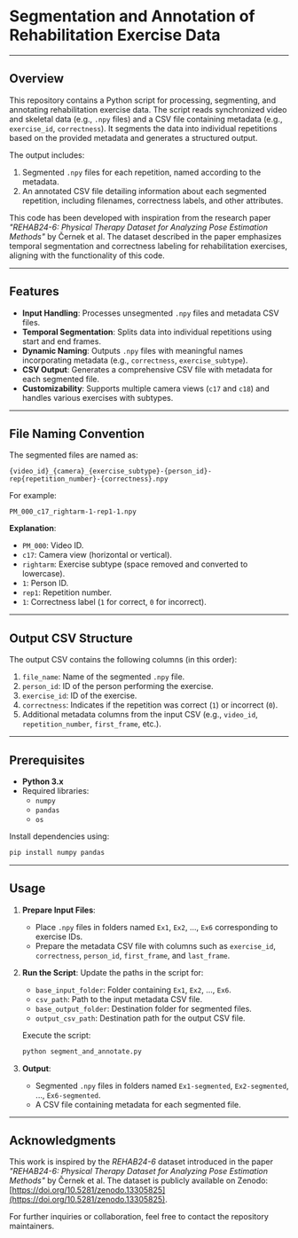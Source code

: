 
# Segmentation and Annotation of Rehabilitation Exercise Data

---

## Overview

This repository contains a Python script for processing, segmenting, and annotating rehabilitation exercise data. The script reads synchronized video and skeletal data (e.g., `.npy` files) and a CSV file containing metadata (e.g., `exercise_id`, `correctness`). It segments the data into individual repetitions based on the provided metadata and generates a structured output. 

The output includes:
1. Segmented `.npy` files for each repetition, named according to the metadata.
2. An annotated CSV file detailing information about each segmented repetition, including filenames, correctness labels, and other attributes.

This code has been developed with inspiration from the research paper *"REHAB24-6: Physical Therapy Dataset for Analyzing Pose Estimation Methods"* by Černek et al. The dataset described in the paper emphasizes temporal segmentation and correctness labeling for rehabilitation exercises, aligning with the functionality of this code.

---

## Features

- **Input Handling**: Processes unsegmented `.npy` files and metadata CSV files.
- **Temporal Segmentation**: Splits data into individual repetitions using start and end frames.
- **Dynamic Naming**: Outputs `.npy` files with meaningful names incorporating metadata (e.g., `correctness`, `exercise_subtype`).
- **CSV Output**: Generates a comprehensive CSV file with metadata for each segmented file.
- **Customizability**: Supports multiple camera views (`c17` and `c18`) and handles various exercises with subtypes.

---

## File Naming Convention

The segmented files are named as:
```
{video_id}_{camera}_{exercise_subtype}-{person_id}-rep{repetition_number}-{correctness}.npy
```

For example:
```
PM_000_c17_rightarm-1-rep1-1.npy
```

**Explanation**:
- `PM_000`: Video ID.
- `c17`: Camera view (horizontal or vertical).
- `rightarm`: Exercise subtype (space removed and converted to lowercase).
- `1`: Person ID.
- `rep1`: Repetition number.
- `1`: Correctness label (`1` for correct, `0` for incorrect).

---

## Output CSV Structure

The output CSV contains the following columns (in this order):
1. `file_name`: Name of the segmented `.npy` file.
2. `person_id`: ID of the person performing the exercise.
3. `exercise_id`: ID of the exercise.
4. `correctness`: Indicates if the repetition was correct (`1`) or incorrect (`0`).
5. Additional metadata columns from the input CSV (e.g., `video_id`, `repetition_number`, `first_frame`, etc.).

---

## Prerequisites

- **Python 3.x**
- Required libraries:
  - `numpy`
  - `pandas`
  - `os`

Install dependencies using:
```bash
pip install numpy pandas
```

---

## Usage

1. **Prepare Input Files**:
   - Place `.npy` files in folders named `Ex1`, `Ex2`, ..., `Ex6` corresponding to exercise IDs.
   - Prepare the metadata CSV file with columns such as `exercise_id`, `correctness`, `person_id`, `first_frame`, and `last_frame`.

2. **Run the Script**:
   Update the paths in the script for:
   - `base_input_folder`: Folder containing `Ex1`, `Ex2`, ..., `Ex6`.
   - `csv_path`: Path to the input metadata CSV file.
   - `base_output_folder`: Destination folder for segmented files.
   - `output_csv_path`: Destination path for the output CSV file.

   Execute the script:
   ```bash
   python segment_and_annotate.py
   ```

3. **Output**:
   - Segmented `.npy` files in folders named `Ex1-segmented`, `Ex2-segmented`, ..., `Ex6-segmented`.
   - A CSV file containing metadata for each segmented file.

---


## Acknowledgments

This work is inspired by the *REHAB24-6* dataset introduced in the paper *"REHAB24-6: Physical Therapy Dataset for Analyzing Pose Estimation Methods"* by Černek et al. The dataset is publicly available on Zenodo: [https://doi.org/10.5281/zenodo.13305825](https://doi.org/10.5281/zenodo.13305825).

For further inquiries or collaboration, feel free to contact the repository maintainers.
